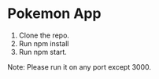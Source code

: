 # Pokemon App

1. Clone the repo.
2. Run npm install
3. Run npm start.

Note: Please run it on any port except 3000.